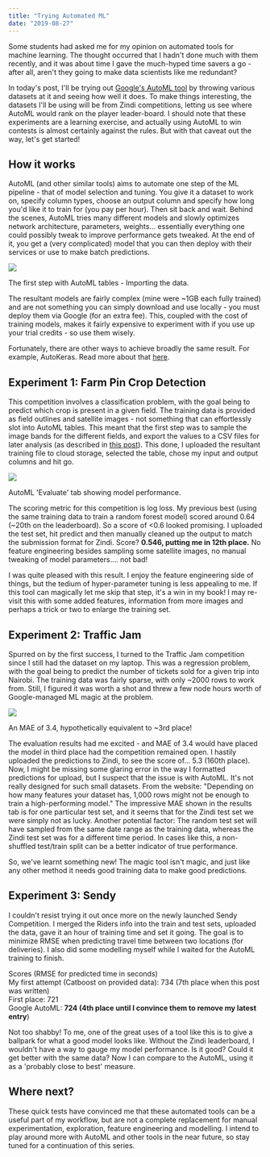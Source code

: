 ```yaml
---
title: "Trying Automated ML"
date: "2019-08-27"
---
```


Some students had asked me for my opinion on automated tools for machine learning. The thought occurred that I hadn't done much with them recently, and it was about time I gave the much-hyped time savers a go - after all, aren't they going to make data scientists like me redundant?

In today's post, I'll be trying out [Google's AutoML tool](https://cloud.google.com/automl/) by throwing various datasets at it and seeing how well it does. To make things interesting, the datasets I'll be using will be from Zindi competitions, letting us see where AutoML would rank on the player leader-board. I should note that these experiments are a learning exercise, and actually using AutoML to win contests is almost certainly against the rules. But with that caveat out the way, let's get started!

## How it works

AutoML (and other similar tools) aims to automate one step of the ML pipeline - that of model selection and tuning. You give it a dataset to work on, specify column types, choose an output column and specify how long you'd like it to train for (you pay per hour). Then sit back and wait. Behind the scenes, AutoML tries many different models and slowly optimizes network architecture, parameters, weights... essentially everything one could possibly tweak to improve performance gets tweaked. At the end of it, you get a (very complicated) model that you can then deploy with their services or use to make batch predictions.

![](https://datasciencecastnethome.files.wordpress.com/2019/08/screenshot-from-2019-08-27-11-03-25.png?w=615)

The first step with AutoML tables - Importing the data.

The resultant models are fairly complex (mine were ~1GB each fully trained) and are not something you can simply download and use locally - you must deploy them via Google (for an extra fee). This, coupled with the cost of training models, makes it fairly expensive to experiment with if you use up your trial credits - so use them wisely.

Fortunately, there are other ways to achieve broadly the same result. For example, AutoKeras. Read more about that [here](https://towardsdatascience.com/autokeras-the-killer-of-googles-automl-9e84c552a319).

## Experiment 1: Farm Pin Crop Detection

This competition involves a classification problem, with the goal being to predict which crop is present in a given field. The training data is provided as field outlines and satellite images - not something that can effortlessly slot into AutoML tables. This meant that the first step was to sample the image bands for the different fields, and export the values to a CSV files for later analysis (as described in [this post](https://datasciencecastnet.home.blog/2019/06/27/tutorial-improving-crop-type-predictions/)). This done, I uploaded the resultant training file to cloud storage, selected the table, chose my input and output columns and hit go.

![](https://datasciencecastnethome.files.wordpress.com/2019/08/screenshot-from-2019-08-27-08-58-33.png?w=1024)

AutoML 'Evaluate' tab showing model performance.

The scoring metric for this competition is log loss. My previous best (using the same training data to train a random forest model) scored around 0.64 (~20th on the leaderboard). So a score of <0.6 looked promising. I uploaded the test set, hit predict and then manually cleaned up the output to match the submission format for Zindi. Score? **0.546, putting me in 12th place.** No feature engineering besides sampling some satellite images, no manual tweaking of model parameters.... not bad!

I was quite pleased with this result. I enjoy the feature engineering side of things, but the tedium of hyper-parameter tuning is less appealing to me. If this tool can magically let me skip that step, it's a win in my book! I may re-visit this with some added features, information from more images and perhaps a trick or two to enlarge the training set.

## Experiment 2: Traffic Jam

Spurred on by the first success, I turned to the Traffic Jam competition since I still had the dataset on my laptop. This was a regression problem, with the goal being to predict the number of tickets sold for a given trip into Nairobi. The training data was fairly sparse, with only ~2000 rows to work from. Still, I figured it was worth a shot and threw a few node hours worth of Google-managed ML magic at the problem.

![](https://datasciencecastnethome.files.wordpress.com/2019/08/screenshot-from-2019-08-27-09-08-28.png?w=940)

An MAE of 3.4, hypothetically equivalent to ~3rd place!

The evaluation results had me excited - and MAE of 3.4 would have placed the model in third place had the competition remained open. I hastily uploaded the predictions to Zindi, to see the score of... 5.3 (160th place). Now, I might be missing some glaring error in the way I formatted predictions for upload, but I suspect that the issue is with AutoML. It's not really designed for such small datasets. From the website: "Depending on how many features your dataset has, 1,000 rows might not be enough to train a high-performing model." The impressive MAE shown in the results tab is for one particular test set, and it seems that for the Zindi test set we were simply not as lucky. Another potential factor: The random test set will have sampled from the same date range as the training data, whereas the Zindi test set was for a different time period. In cases like this, a non-shuffled test/train split can be a better indicator of true performance.

So, we've learnt something new! The magic tool isn't magic, and just like any other method it needs good training data to make good predictions.

## Experiment 3: Sendy

I couldn't resist trying it out once more on the newly launched Sendy Competition. I merged the Riders info into the train and test sets, uploaded the data, gave it an hour of training time and set it going. The goal is to minimize RMSE when predicting travel time between two locations (for deliveries). I also did some modelling myself while I waited for the AutoML training to finish.

Scores (RMSE for predicted time in seconds)  
My first attempt (Catboost on provided data): 734 (7th place when this post was written)  
First place: 721  
Google AutoML: **724 (4th place until I convince them to remove my latest entry**)

Not too shabby! To me, one of the great uses of a tool like this is to give a ballpark for what a good model looks like. Without the Zindi leaderboard, I wouldn't have a way to gauge my model performance. Is it good? Could it get better with the same data? Now I can compare to the AutoML, using it as a 'probably close to best' measure.

## Where next?

These quick tests have convinced me that these automated tools can be a useful part of my workflow, but are not a complete replacement for manual experimentation, exploration, feature engineering and modelling. I intend to play around more with AutoML and other tools in the near future, so stay tuned for a continuation of this series.
